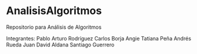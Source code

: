 # AnalisisAlgoritmos
Repositorio para Análisis de Algoritmos

Integrantes: 
Pablo Arturo Rodríguez
Carlos Borja
Angie Tatiana Peña
Andrés Rueda
Juan David Aldana
Santiago Guerrero

